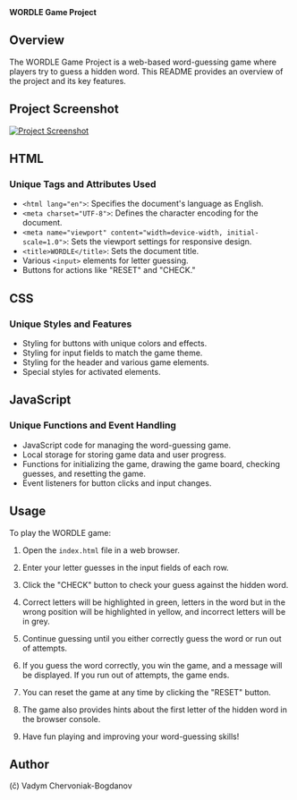 <summary><b>WORDLE Game Project</b></summary>

## Overview

The WORDLE Game Project is a web-based word-guessing game where players try to guess a hidden word. This README provides an overview of the project and its key features.

## Project Screenshot

[![Project Screenshot](https://github.com/vadim4web/wordle-js/blob/main/screenshot.png)](https://vadim4web.github.io/wordle-js/)

## HTML

### Unique Tags and Attributes Used

- `<html lang="en">`: Specifies the document's language as English.
- `<meta charset="UTF-8">`: Defines the character encoding for the document.
- `<meta name="viewport" content="width=device-width, initial-scale=1.0">`: Sets the viewport settings for responsive design.
- `<title>WORDLE</title>`: Sets the document title.
- Various `<input>` elements for letter guessing.
- Buttons for actions like "RESET" and "CHECK."

## CSS

### Unique Styles and Features

- Styling for buttons with unique colors and effects.
- Styling for input fields to match the game theme.
- Styling for the header and various game elements.
- Special styles for activated elements.

## JavaScript

### Unique Functions and Event Handling

- JavaScript code for managing the word-guessing game.
- Local storage for storing game data and user progress.
- Functions for initializing the game, drawing the game board, checking guesses, and resetting the game.
- Event listeners for button clicks and input changes.

## Usage

To play the WORDLE game:

1. Open the `index.html` file in a web browser.

2. Enter your letter guesses in the input fields of each row.

3. Click the "CHECK" button to check your guess against the hidden word.

4. Correct letters will be highlighted in green, letters in the word but in the wrong position will be highlighted in yellow, and incorrect letters will be in grey.

5. Continue guessing until you either correctly guess the word or run out of attempts.

6. If you guess the word correctly, you win the game, and a message will be displayed. If you run out of attempts, the game ends.

7. You can reset the game at any time by clicking the "RESET" button.

8. The game also provides hints about the first letter of the hidden word in the browser console.

9. Have fun playing and improving your word-guessing skills!

## Author

(č) Vadym Chervoniak-Bogdanov

